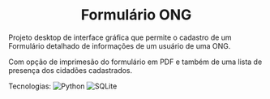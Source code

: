 <h1 align="center"> Formulário ONG </h1>

Projeto desktop de interface gráfica que permite o cadastro de um Formulário detalhado de
informações de um usuário de uma ONG.

Com opção de imprimesão do formulário em PDF e também de uma lista de presença dos
cidadões cadastrados.

Tecnologias: 
![Python](https://img.shields.io/badge/python-3.10-blue)
![SQLite](https://img.shields.io/badge/SQLite-3.49.0-blue)
